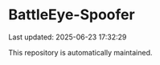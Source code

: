 # BattleEye-Spoofer

Last updated: 2025-06-23 17:32:29

This repository is automatically maintained.
